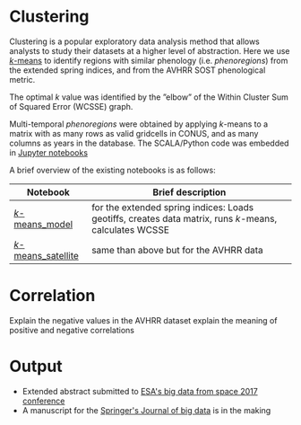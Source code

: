 # Clustering
Clustering is a popular exploratory data analysis method that allows analysts to study their datasets at a higher level of abstraction.
Here we use [*k*-means](https://en.wikipedia.org/wiki/K-means_clustering) to identify regions with similar phenology (i.e. *phenoregions*) from the extended spring indices, and from the AVHRR SOST phenological metric.

The optimal *k* value was identified by the ”elbow” of the Within Cluster Sum of Squared Error (WCSSE) graph.

Multi-temporal *phenoregions* were obtained by applying *k*-means to a matrix with as many rows as valid gridcells in CONUS, and as many columns as years in the database. The SCALA/Python code was embedded in [Jupyter notebooks](https://github.com/phenology/infrastructure/tree/applications/applications/notebooks/stable)

A brief overview of the existing notebooks is as follows:  

Notebook | Brief description 
--- | --- 
[*k*-means_model](https://github.com/phenology/infrastructure/blob/applications/applications/notebooks/stable/kmeans_model.ipynb) | for the extended spring indices: Loads geotiffs, creates data matrix, runs *k*-means, calculates WCSSE  
[*k*-means_satellite](https://github.com/phenology/infrastructure/blob/applications/applications/notebooks/stable/kmeans_satellite.ipynb) | same than above but for the AVHRR data


# Correlation
Explain the negative values in the AVHRR dataset
explain the meaning of positive and negative correlations

# Output
- Extended abstract submitted to [ESA's big data from space 2017 conference](http://www.bigdatafromspace2017.org/)
- A manuscript for the [Springer's Journal of big data](https://journalofbigdata.springeropen.com/) is in the making 
